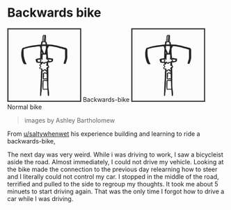 # Backwards bike

<img src=".pix/backwards_bike.gif" style="width: 170px; height: auto;">
Backwards-bike

<img src=".pix/normal_bike.gif" style="width: 170px; height: auto;">
Normal bike

> images by Ashley Bartholomew

From [u/saltywhenwet](https://www.reddit.com/r/Physics/comments/49335e/comment/d0pb45x/?utm_source=share&utm_medium=web3x&utm_name=web3xcss&utm_term=1&utm_content=share_button) his experience building and learning to ride a backwards-bike,

The next day was very weird. While i was driving to work, I saw a bicycleist aside the road. Almost immediately, I could not drive my vehicle. Looking at the bike made the connection to the previous day relearning how to steer and I literally could not control my car. I stopped in the middle of the road, terrified and pulled to the side to regroup my thoughts. It took me about 5 minuets to start driving again. That was the only time I forgot how to drive a car while I was driving.




